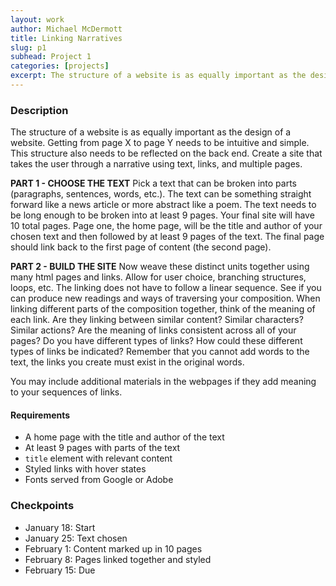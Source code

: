 ```yaml
---
layout: work
author: Michael McDermott
title: Linking Narratives
slug: p1
subhead: Project 1
categories: [projects]
excerpt: The structure of a website is as equally important as the design of a website. Getting from page X to page Y needs to be intuitive and simple. This structure also needs to be reflected on the back end. Create a site that takes the user through a narrative using text, links, and multiple pages.
---
```


### Description

The structure of a website is as equally important as the design of a website. Getting from page X to page Y needs to be intuitive and simple. This structure also needs to be reflected on the back end. Create a site that takes the user through a narrative using text, links, and multiple pages.

**PART 1 - CHOOSE THE TEXT** Pick a text that can be broken into parts (paragraphs, sentences, words, etc.). The text can be something straight forward like a news article or more abstract like a poem. The text needs to be long enough to be broken into at least 9 pages. Your final site will have 10 total pages. Page one, the home page, will be the title and author of your chosen text and then followed by at least 9 pages of the text. The final page should link back to the first page of content (the second page).

**PART 2 - BUILD THE SITE** Now weave these distinct units together using many html pages and links. Allow for user choice, branching structures, loops, etc. The linking does not have to follow a linear sequence. See if you can produce new readings and ways of traversing your composition. When linking different parts of the composition together, think of the meaning of each link. Are they linking between similar content? Similar characters? Similar actions? Are the meaning of links consistent across all of your pages? Do you have different types of links? How could these different types of links be indicated? Remember that you cannot add words to the text, the links you create must exist in the original words.

You may include additional materials in the webpages if they add meaning to your sequences of links.

#### Requirements

* A home page with the title and author of the text
* At least 9 pages with parts of the text
* `title` element with relevant content
* Styled links with hover states
* Fonts served from Google or Adobe

### Checkpoints
* January 18: Start
* January 25: Text chosen
* February 1: Content marked up in 10 pages
* February 8: Pages linked together and styled
* February 15: Due
